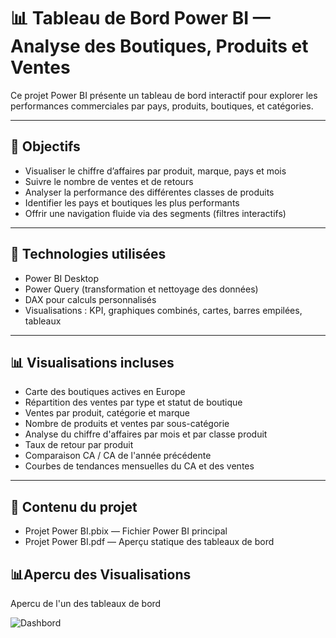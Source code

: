 # 📊 Tableau de Bord Power BI — Analyse des Boutiques, Produits et Ventes

Ce projet Power BI présente un tableau de bord interactif pour explorer les performances commerciales par pays, produits, boutiques, et catégories.

---

## 🎯 Objectifs

- Visualiser le chiffre d’affaires par produit, marque, pays et mois
- Suivre le nombre de ventes et de retours
- Analyser la performance des différentes classes de produits
- Identifier les pays et boutiques les plus performants
- Offrir une navigation fluide via des segments (filtres interactifs)

---

## 🧰 Technologies utilisées

- Power BI Desktop
- Power Query (transformation et nettoyage des données)
- DAX pour calculs personnalisés
- Visualisations : KPI, graphiques combinés, cartes, barres empilées, tableaux

---

## 📊 Visualisations incluses

- Carte des boutiques actives en Europe
- Répartition des ventes par type et statut de boutique
- Ventes par produit, catégorie et marque
- Nombre de produits et ventes par sous-catégorie
- Analyse du chiffre d'affaires par mois et par classe produit
- Taux de retour par produit
- Comparaison CA / CA de l'année précédente
- Courbes de tendances mensuelles du CA et des ventes

---

## 📁 Contenu du projet

- Projet Power BI.pbix — Fichier Power BI principal
- Projet Power BI.pdf — Aperçu statique des tableaux de bord

## 📊Apercu des Visualisations 

Apercu de l'un des tableaux de bord 

![Dashbord ](https://github.com/user-attachments/assets/56f0b62c-ab87-45b7-853a-e97839be04ee)


